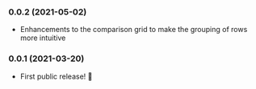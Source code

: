 ### 0.0.2 (2021-05-02)
- Enhancements to the comparison grid to make the grouping of rows more intuitive 
### 0.0.1 (2021-03-20)
- First public release! 🎉
